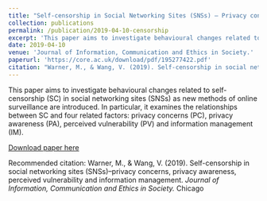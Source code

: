 ```yaml
---
title: "Self-censorship in Social Networking Sites (SNSs) – Privacy concerns, privacy awareness, perceived vulnerability and information management"
collection: publications
permalink: /publication/2019-04-10-censorship
excerpt: 'This paper aims to investigate behavioural changes related to self-censorship (SC) in social networking sites (SNSs) as new methods of online surveillance are introduced. In particular, it examines the relationships between SC and four related factors: privacy concerns (PC), privacy awareness (PA), perceived vulnerability (PV) and information management (IM).'
date: 2019-04-10
venue: 'Journal of Information, Communication and Ethics in Society.'
paperurl: 'https://core.ac.uk/download/pdf/195277422.pdf'
citation: "Warner, M., & Wang, V. (2019). Self-censorship in social networking sites (SNSs)–privacy concerns, privacy awareness, perceived vulnerability and information management. <i>Journal of Information, Communication and Ethics in Society. </i> Chicago"
---
```

 This paper aims to investigate behavioural changes related to self-censorship (SC) in social networking sites (SNSs) as new methods of online surveillance are introduced. In particular, it examines the relationships between SC and four related factors: privacy concerns (PC), privacy awareness (PA), perceived vulnerability (PV) and information management (IM).

[Download paper here](https://core.ac.uk/download/pdf/195277422.pdf)

Recommended citation: Warner, M., & Wang, V. (2019). Self-censorship in social networking sites (SNSs)–privacy concerns, privacy awareness, perceived vulnerability and information management. <i>Journal of Information, Communication and Ethics in Society. </i> Chicago